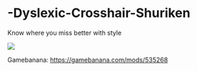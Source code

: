 # -Dyslexic-Crosshair-Shuriken
Know where you miss better with style

![](https://i.imgur.com/CCrnCN2.png)

Gamebanana: https://gamebanana.com/mods/535268
